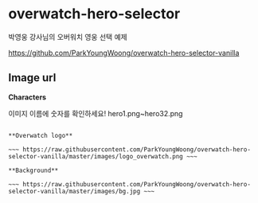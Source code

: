 # overwatch-hero-selector

박영웅 강사님의 오버워치 영웅 선택 예제

https://github.com/ParkYoungWoong/overwatch-hero-selector-vanilla


## Image url

**Characters**

이미지 이름에 숫자를 확인하세요! hero1.png~hero32.png

~~~ https://raw.githubusercontent.com/ParkYoungWoong/overwatch-hero-selector-vanilla/master/images/hero1.png ~~~

**Overwatch logo**

~~~ https://raw.githubusercontent.com/ParkYoungWoong/overwatch-hero-selector-vanilla/master/images/logo_overwatch.png ~~~

**Background**

~~~ https://raw.githubusercontent.com/ParkYoungWoong/overwatch-hero-selector-vanilla/master/images/bg.jpg ~~~